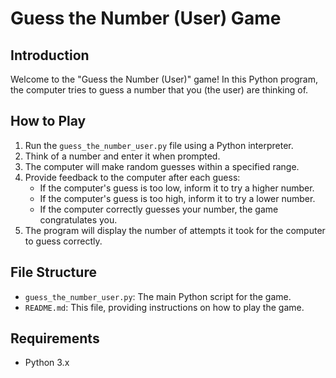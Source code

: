 # Guess the Number (User) Game

## Introduction

Welcome to the "Guess the Number (User)" game! In this Python program, the computer tries to guess a number that you (the user) are thinking of.

## How to Play

1. Run the `guess_the_number_user.py` file using a Python interpreter.
2. Think of a number and enter it when prompted.
3. The computer will make random guesses within a specified range.
4. Provide feedback to the computer after each guess:
    - If the computer's guess is too low, inform it to try a higher number.
    - If the computer's guess is too high, inform it to try a lower number.
    - If the computer correctly guesses your number, the game congratulates you.
5. The program will display the number of attempts it took for the computer to guess correctly.

## File Structure

- `guess_the_number_user.py`: The main Python script for the game.
- `README.md`: This file, providing instructions on how to play the game.

## Requirements

- Python 3.x
